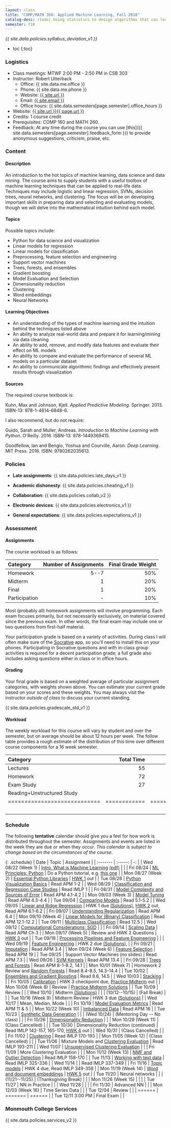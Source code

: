 ```yaml
---
layout: class
title: "COMP/MATH 350: Applied Machine Learning, Fall 2018"
catalog-desc: (todo) Using statistics to design algorithms that can learn from data.
semester: f18
---
```


*{{ site.data.policies.syllabus_deviation_v1 }}*

* toc
{:toc}

### Logistics

* Class meetings: MTWF 2:00 PM - 2:50 PM in CSB 303
* Instructor: Robert Utterback
  * Office: {{ site.data.me.office }}
  * Phone: {{ site.data.me.phone }}
  * Website: <a href="{{ site.url }}">{{ site.url }}</a>
  * Email: <a href="mailto:{{ site.email }}">{{ site.email }}</a>
  * Office hours: {{ site.data.semesters[page.semester].office_hours }}
* Website: <a href="{{ site.url }}{{ page.url }}">{{ site.url }}{{ page.url }}</a>
* Credits: 1 course credit
* Prerequisites: COMP 160 and MATH 260.
* Feedback: At any time during the course you can use
  [this]({{ site.data.semesters[page.semester].feedback_form }}) to provide
  anonymous suggestions, criticism, praise, etc.

### Content

#### Description

An introduction to the hot topics of machine learning, data science
and data mining. The course aims to supply students with a useful
toolbox of machine learning techniques that can be applied to
real-life data. Techniques may include logistic and linear regression,
SVMs, decision trees, neural networks, and clustering. The focus will
be on developing important skills in preparing data and selecting and
evaluating models, though we will delve into the mathematical
intuition behind each model.

#### Topics

Possible topics include:

* Python for data science and visualization
* Linear models for regression
* Linear models for classification
* Preprocessing, feature selection and engineering
* Support vector machines
* Trees, forests, and ensembles
* Gradient boosting
* Model Evaluation and Selection
* Dimensionality reduction
* Clustering
* Word embeddings
* Neural Networks

#### Learning Objectives

* An understanding of the types of machine learning and the intuition behind the techniques listed above
* An ability to analyze real-world data and prepare it for learning/mining via data cleaning
* An ability to add, remove, and modify data features and evaluate their effect on ML models
* An ability to compare and evaluate the performance of several ML models on a particular dataset
* An ability to communicate algorithmic findings and effectively present results through visualization

#### Sources

The required course textbook is:

Kuhn, Max and Johnson, Kjell. *Applied Predictive
Modeling*. Springer. 2013. ISBN-13: 978-1-4614-6848-6.

I also recommend, but do not require:

Guido, Sarah and Muller, Andreas. *Introduction to Machine Learning
with Python*. O'Reilly. 2016. ISBN-13: 978-1449369415.

Goodfellow, Ian and Bengio, Yoshua and Courville, Aaron. *Deep
Learning*. MIT Press. 2016. ISBN: 9780262035613.

### Policies

* **Late assignments**: {{ site.data.policies.late_days_v1 }}

* **Academic dishonesty**: {{ site.data.policies.cheating_v1 }}

* **Collaboration**: {{ site.data.policies.collab_v2 }}

* **Electronic devices**: {{ site.data.policies.electronics_v1 }}

* **General expectations**: {{ site.data.policies.expectations_v1 }}

### Assessment

#### Assignments

The course workload is as follows:

| Category      | Number of Assignments | Final Grade Weight |
| :-----        |              -------: |                 -: |
| Homework      |                  5--7 |                50% |
| Midterm       |                     1 |                20% |
| Final         |                     1 |                20% |
| Participation |                     - |                10% |

Most (probably all) homework assignments will involve
programming. Each exam focuses primarily, but not necessarily
exclusively, on material covered since the previous exam. In other
words, the final exam may include one or two questions from first-half
material.

Your participation grade is based on a variety of activities. During
class I will often make sure of the
[Socrative](https://socrative.com/) app, so you'll need to install
this on your phones. Participating in Socrative questions and with
in-class group activities is required for a decent participation
grade; a full grade also includes asking questions either in class or
in office hours.

#### Grading

Your final grade is based on a weighted average of particular
assignment categories, with weights shown above. You can estimate your
current grade based on your scores and these weights. You may always
visit the instructor *outside of class* to discuss your current
standing.

{{ site.data.policies.gradescale_std_v1 }}

#### Workload

The weekly workload for this course will vary by student and over the
semester, but on average should be about 12 hours per week. The follow
table provides a rough estimate of the distribution of this time over
different course components for a 16 week semester.

| Category                     |   Total Time |     Time/Week (Hours) |
| :-----                       |     -------: |    -----------------: |
| Lectures                     |           55 |                   3.5 |
| Homework                     |           72 |                   4.5 |
| Exam Study                   |           27 |                   1.5 |
| Reading+Unstructured Study   |              |                   2.5 |
| ============================ | ============ | ===================== |
|                              |              |                    12 |

### Schedule
The following **tentative** calendar should give you a feel for how
work is distributed throughout the semester. Assignments and events
are listed in the week they are due or when they occur. *This calendar
is subject to change based on the circumstances of the course*.

<!-- (let* ((start-date (org-read-date nil nil "2018-08-21")) -->
<!--        (end-date (org-read-date nil nil "2018-12-05")) -->
<!--        (days (list "Mon" "Tue" "Wed" "Fri")) -->
<!--        (current start-date)) -->
<!--   (while (string< current end-date) -->
<!--     (let* ((time (org-time-string-to-time current)) -->
<!--            (day (format-time-string "%a" time))) -->
<!--       (if (member day days) -->
<!--           (princ (concat (format-time-string "%a %m/%d" time) "\n")))) -->
<!--     (setq current (org-read-date nil nil "++1" nil (org-time-string-to-time current)))))-->

{: .schedule}
| Date                | Topic                                                             | Assignment                                                              |
| :-------            | :-----:                                                           | -:                                                                      |
| Wed 08/22 (Week 1)  | [Intro, What is Machine Learning](./L01.html) [(pdf)](./L01.pdf)  |                                                                         |
| Fri 08/24           | [ML Principles; Python](./L02.html)                               | Do a Python tutorial, e.g. [this one][1]                                |
| Mon 08/27 (Week 2)  | [Essential Python Libraries](./L03.html)                          | [HWK 1](./hwk1.ipynb) out                                               |
| Tue 08/28           | [Python Visualization Basics](./L04.html)                         | Read APM 1-2                                                            |
| Wed 08/29           | [Classification and Regression Case Studies](./casestudies.ipynb) | Read IMLP 1                                                             |
| Fri 08/31           | [Model Complexity and Sources of Error](./L06.html)               | Read APM 4.1-4.2                                                        |
| Mon 09/03 (Week 3)  | [Model Tuning](./L07.html)                                        | Read APM 4.3-4.4                                                        |
| Tue 09/04           | [Comparing Models](./L08.html)                                    | Read 5.1-5.2                                                            |
| Wed 09/05           | [Linear and Ridge Regression](./L09.html)                         | HWK 1 due [(Solutions)][2], [HWK 2](./hwk2.ipynb) out, Read APM 6.1-6.2 |
| Fri 09/07           | [Understanding Regularization](./L10.html)                        | Read APM 6.4                                                            |
| Mon 09/10 (Week 4)  | [Linear Models for (Binary) Classification](./L11.html)           | Read APM 12.1-12.2                                                      |
| Tue 09/11           | [Multiclass Classification](./L12.html)                           | Read 12.5                                                               |
| Wed 09/12           | [Computational Considerations; SGD](./L13.html)                   |                                                                         |
| Fri 09/14           | [Scaling Data](./L14.html)                                        | Read APM Ch 3                                                           |
| Mon 09/17 (Week 5)  | Review and HWK 2 Questions                                        | [HWK 3](./hwk3.ipynb) out                                               |
| Tue 09/18           | [Processing Pipelines and Feature Engineering](./L16.html)        |                                                                         |
| Wed 09/19           | [Feature Engineering](./L17.html)                                 | HWK 2 due [(Solutions)][3],                                             |
| Fri 09/21           | [Imputation](./L18.html)                                          | Read APM 3.4                                                            |
| Mon 09/24 (Week 6)  | [Feature Selection](./L19.html)                                   | Read APM 19                                                             |
| Tue 09/25           | Support Vector Machines (no slides)                               | Read APM 7.3                                                            |
| Wed 09/26           | [SVM Kernels](./L21.html)                                         | Read APM 13.4                                                           |
| Fri 09/28           | [Trees and Forests](./L22.html)                                   | Read APM 8-1-8.2, 14.1                                                  |
| Mon 10/01 (Week 7)  | Homework 2 Review and [Random Forests](./L23.html)                | Read 8.4-8.5, 14.3-14.4                                                 |
| Tue 10/02           | [Ensembles and Gradient Boosting](./L24.html)                     | Read 8.6, 14.5                                                          |
| Wed 10/03           | [Stacking](./L25.html)                                            |                                                                         |
| Fri 10/05           | [Calibration](./L26.html)                                         | HWK 3 checkpoint due, [Practice Midterm][4] out                         |
| Mon 10/08 (Week 8)  | Review                                                            | [Practice Midterm Solutions][5]                                         |
| Tue 10/09           | Review                                                            |                                                                         |
| Wed 10/10           | Midterm [(Solutions)][6]                                          |                                                                         |
| (10/12--10/15)      | (Fall Break)                                                      |                                                                         |
| Tue 10/16 (Week 9)  | Midterm Review                                                    | HWK 3 due [(Solutions)][7]                                              |
| Wed 10/17           | Mean, Median, Mode                                                |                                                                         |
| Fri 10/19           | [Model Evaluation Metrics](./L32.html)                            | Read APM 11 & 5                                                         |
| Mon 10/22 (Week 10) | [Imbalanced Data](./L33.html)                                     | Read APM 16                                                             |
| Tue 10/23           | [Synthetic Data Generation](./L34.html)                           |                                                                         |
| (Wed 10/24)         | (Mentoring Day -- No class)                                       |                                                                         |
| Fri 10/26           | [Dimensionality Reduction](./L35.html)                            |                                                                         |
| Mon 10/29 (Week 11) | (Class Cancelled)                                                 |                                                                         |
| Tue 10/30           | Dimensionality Reduction (continued)                              | Read IMLP 142-157, 165-170, [HWK 4](./hwk4.ipynb) out                   |
| Wed 10/31           | (Class Cancelled)                                                 |                                                                         |
| Fri 11/02           | [Clustering](./L37.html)                                          | Read IMLP 170-193                                                       |
| Mon 11/05 (Week 12) | (Class Cancelled)                                                 |                                                                         |
| Tue 11/06           | Mixture Models and [Clustering Evaluation](./L38.html)            | Read IMLP 193-211                                                       |
| Wed 11/07           | [Unsupervised Clustering Evaluation](./L38.html)                  |                                                                         |
| Fri 11/09           | More Clustering Evaluation                                        |                                                                         |
| Mon 11/12 (Week 13) | [NMF and Outlier Detection](./L40.html)                           | Read IMLP 158-170                                                       |
| Tue 11/13           | [Working with text data](./L41.html)                              | Read IMLP 325-336                                                       |
| Wed 11/14           |                                                                   | Read IMLP 337-349                                                       |
| Fri 11/16           | [Topic models](./L42.html)                                        | HWK 4 due, Read IMLP 349-358                                            |
| Mon 11/19 (Week 14) | [Word and document embeddings](./L43.html)                        | [HWK 5](./hwk5.ipynb) out                                               |
| Tue 11/20           | Neural networks                                                   |                                                                         |
| (11/21--11/25)      | (Thanksgiving Break)                                              |                                                                         |
| Mon 11/26 (Week 15) |                                                                   |                                                                         |
| Tue 11/27           | NN in Practice                                                    |                                                                         |
| Wed 11/28           |                                                                   |                                                                         |
| Fri 11/30           | Advanced NN                                                       |                                                                         |
| Mon 12/03 (Week 16) | Time Series Data                                                  |                                                                         |
| Tue 12/04           | Review                                                            |                                                                         |
| ======              | =======                                                           | ======                                                                  |
| Tue 12/11 3:00 PM   | Final Exam                                                        |                                                                         |

[1]: https://docs.python.org/3/tutorial/index.html
[2]: https://monmouthcollege-my.sharepoint.com/:u:/r/personal/rutterback_monmouthcollege_edu/Documents/comp350-f18/hwk1-sol.ipynb?csf=1&e=94Pyb7
[3]: https://monmouthcollege-my.sharepoint.com/:u:/g/personal/rutterback_monmouthcollege_edu/ERC9gmeflYRNlLrt_RPTO1EBTf-5ePV1FW70TOQ-nfTneQ?e=685WXP
[4]: https://monmouthcollege-my.sharepoint.com/:b:/g/personal/rutterback_monmouthcollege_edu/EbIjcISlIExKgNopUjr6rmUB4qa5DPS9RpBDz3PfrbIkEA?e=sLuNfS
[5]: https://monmouthcollege-my.sharepoint.com/:b:/g/personal/rutterback_monmouthcollege_edu/EZ7V7WW2LctBv_LeclDZwiUBZStks08yWp_oVXF-kX_C8A?e=r2oFQ9
[6]: https://monmouthcollege-my.sharepoint.com/:b:/g/personal/rutterback_monmouthcollege_edu/Ebp8zO36Yg1JiRcY4TtXoGABImlxVDrQfYFbvEGhPhsgXA?e=ZmXqWm
[7]: https://

### Monmouth College Services

{{ site.data.policies.services_v2 }}

<!-- Local Variables: -->
<!-- eval: (orgtbl-mode) -->
<!-- End: -->

